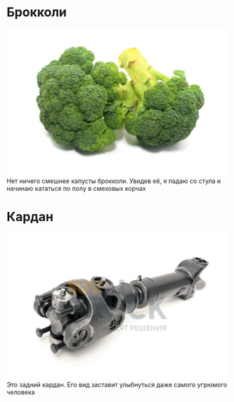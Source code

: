 # Брокколи
![Брокколи](broccoli.jpg)
Нет ничего смешнее капусты брокколи. Увидев её, я падаю со стула и начинаю кататься по полу в смеховых корчах


# Кардан
![Кардан](kardan.jpg)
Это задний кардан. Его вид заставит улыбнуться даже самого угрюмого человека